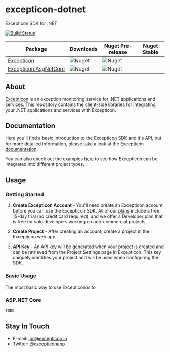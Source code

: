 # excepticon-dotnet
Excepticon SDK for .NET

[![Build Status](https://dev.azure.com/Excepticon/excepticon-dotnet/_apis/build/status/excepticon-dotnet-ASP.NET-CI?branchName=master)](https://dev.azure.com/Excepticon/excepticon-dotnet/_build/latest?definitionId=1&branchName=master)

| Package | Downloads | Nuget Pre-release | Nuget Stable |
| ---     | ---       | ---               | ---          |
| [Excepticon](https://www.nuget.org/packages/Excepticon) | ![Nuget](https://img.shields.io/nuget/dt/Excepticon) | ![Nuget](https://img.shields.io/nuget/vpre/Excepticon) |  |
| [Excepticon.AspNetCore](https://www.nuget.org/packages/Excepticon.AspNetCore) | ![Nuget](https://img.shields.io/nuget/dt/Excepticon.AspNetCore) | ![Nuget](https://img.shields.io/nuget/vpre/Excepticon.AspNetCore) |  |

## About

[Excepticon](https://excepticon.io) is an exception monitoring service for .NET applications and services.  This repository contains the client-side libraries for integrating your .NET applications and services with Excepticon.

## Documentation

Here you'll find a basic introduction to the Excepticon SDK and it's API, but for more detailed information, please take a look at the Excepticon [documentation](https://docs.excepticon.io).

You can also check out the examples [here](https://github.com/Excepticon/excepticon-dotnet/tree/master/examples) to see how Excepticon can be integrated into different project types.

## Usage

### Getting Started
1. **Create Excepticon Account** - You'll need create an Excepticon account before you can use the Excepticon SDK.  All of our [plans](https://excepticon.io/plans) include a free 15-day trial (no credit card required), and we offer a Developer plan that is free for solo developers working on non-commercial projects.

2.  **Create Project** - After creating an account, create a project in the Excepticon web app.

3.  **API Key** - An API key will be generated when your project is created and can be retrieved from the Project Settings page in Excepticon.  This key uniquely identifies your project and will be used when configuring the SDK.

### Basic Usage

The most basic way to use Excepticon is to 

### ASP.NET Core

`TODO`

## Stay In Touch
- E-mail: [jon@excepticon.io](mailto:jon@excepticon.io)
- Twitter: [@excepticonapp](https://twitter.com/excepticonapp)
